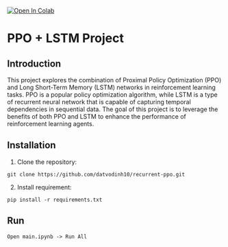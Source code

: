 
<a href="https://colab.research.google.com/github/datvodinh10/recurrent-ppo/blob/main/main.ipynb" target="_parent"><img src="https://colab.research.google.com/assets/colab-badge.svg" alt="Open In Colab"/></a>

# PPO + LSTM Project

## Introduction
This project explores the combination of Proximal Policy Optimization (PPO) and Long Short-Term Memory (LSTM) networks in reinforcement learning tasks. PPO is a popular policy optimization algorithm, while LSTM is a type of recurrent neural network that is capable of capturing temporal dependencies in sequential data. The goal of this project is to leverage the benefits of both PPO and LSTM to enhance the performance of reinforcement learning agents.

## Installation

1. Clone the repository:

```
git clone https://github.com/datvodinh10/recurrent-ppo.git
```

2. Install requirement:
```
pip install -r requirements.txt
```


## Run

```
Open main.ipynb -> Run All
```